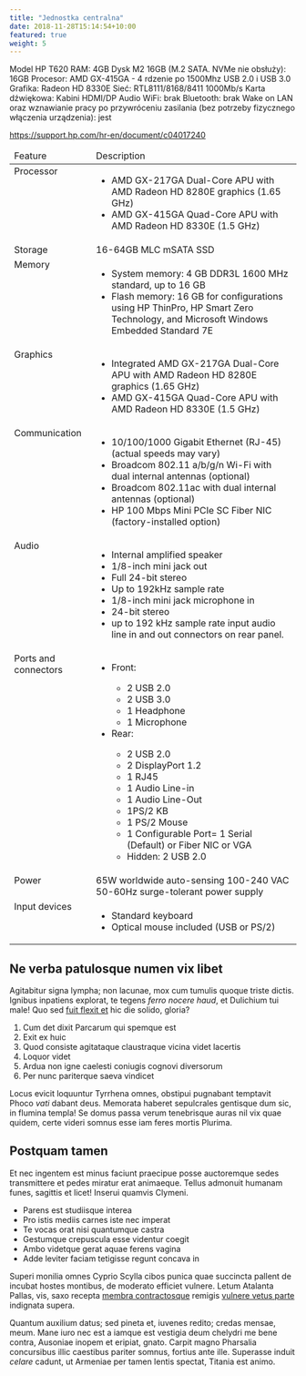 ```yaml
---
title: "Jednostka centralna"
date: 2018-11-28T15:14:54+10:00
featured: true
weight: 5
---
```


Model HP T620
RAM: 4GB
Dysk M2 16GB (M.2 SATA. NVMe nie obsłuży): 16GB
Procesor: AMD GX-415GA  - 4 rdzenie po 1500Mhz
USB 2.0 i USB 3.0
Grafika: Radeon HD 8330E
Sieć: RTL8111/8168/8411 1000Mb/s
Karta dźwiękowa: Kabini HDMI/DP Audio
WiFi: brak
Bluetooth: brak
Wake on LAN oraz wznawianie pracy po przywróceniu zasilania (bez potrzeby fizycznego włączenia urządzenia): jest 

https://support.hp.com/hr-en/document/c04017240


<div class="table-responsive enableScrollOnOverflow">
<table class="table table-bordered table-steps">
<thead valign="bottom">
<tr>
<td align="left" valign="top" rowspan="1">
<div class="para">Feature</div>
</td><td align="left" valign="top" rowspan="1">
<div class="para">Description</div>
</td>
</tr>
</thead>
<tbody valign="top">
<tr>
<td align="left" valign="top" rowspan="1">
<div class="para">Processor</div>
</td><td align="left" valign="top" rowspan="1">
<div class="para">
<ul class="with-bullets">
<li>
<div class="para">AMD GX-217GA Dual-Core APU with AMD Radeon HD 8280E graphics (1.65 GHz)</div>
</li>
<li>
<div class="para">AMD GX-415GA Quad-Core APU with AMD
Radeon HD 8330E (1.5 GHz)</div>
</li>
</ul>
</div>
</td>
</tr>
<tr>
<td align="left" valign="top" rowspan="1">
<div class="para">Storage</div>
</td><td align="left" valign="top" rowspan="1">
<div class="para">16-64GB MLC mSATA SSD</div>
</td>
</tr>
<tr>
<td align="left" valign="top" rowspan="1">
<div class="para">Memory</div>
</td><td align="left" valign="top" rowspan="1">
<div class="para">
<ul class="with-bullets">
<li>
<div class="para">System memory: 4 GB DDR3L 1600 MHz standard, up to 16 GB</div>
</li>
<li>
<div class="para">Flash memory: 16 GB for configurations using HP ThinPro, HP Smart Zero Technology, and Microsoft Windows Embedded Standard 7E</div>
</li>
</ul>
</div>
</td>
</tr>
<tr>
<td align="left" valign="top" rowspan="1">
<div class="para">Graphics</div>
</td><td align="left" valign="top" rowspan="1">
<div class="para">
<ul class="with-bullets">
<li>
<div class="para">Integrated AMD GX-217GA Dual-Core APU with AMD Radeon HD 8280E graphics (1.65 GHz)</div>
</li>
<li>
<div class="para">AMD GX-415GA Quad-Core APU
with AMD Radeon HD 8330E (1.5 GHz)</div>
</li>
</ul>
</div>
</td>
</tr>
<tr>
<td align="left" valign="top" rowspan="1">
<div class="para">Communication</div>
</td><td align="left" valign="top" rowspan="1">
<div class="para">
<ul class="with-bullets">
<li>
<div class="para">10/100/1000 Gigabit Ethernet (RJ-45) (actual speeds may vary)</div>
</li>
<li>
<div class="para">
Broadcom 802.11 a/b/g/n Wi-Fi with dual internal antennas (optional)</div>
</li>
<li>
<div class="para">
Broadcom 802.11ac with dual internal antennas (optional)</div>
</li>
<li>
<div class="para">
HP 100 Mbps Mini PCIe SC Fiber NIC (factory-installed option)</div>
</li>
</ul>
</div>
</td>
</tr>
<tr>
<td align="left" valign="top" rowspan="1">
<div class="para">Audio</div>
</td><td align="left" valign="top" rowspan="1">
<div class="para">
<ul class="with-bullets">
<li>
<div class="para">Internal amplified speaker</div>
</li>
<li>
<div class="para">1/8-inch mini jack out</div>
</li>
<li>
<div class="para">Full 24-bit stereo</div>
</li>
<li>
<div class="para">Up to 192kHz sample rate</div>
</li>
<li>
<div class="para">1/8-inch mini jack
microphone in</div>
</li>
<li>
<div class="para">24-bit stereo</div>
</li>
<li>
<div class="para">up to 192 kHz sample rate input audio line in and out connectors on rear panel.</div>
</li>
</ul>
</div>
</td>
</tr>
<tr>
<td align="left" valign="top" rowspan="1">
<div class="para">Ports and connectors</div>
</td><td align="left" valign="top" rowspan="1">
<div class="para">
<ul class="with-bullets">
<li>
<div class="para">Front:<ul class="with-bullets">
<li>
<div class="para">2 USB 2.0</div>
</li>
<li>
<div class="para">2 USB 3.0</div>
</li>
<li>
<div class="para">1 Headphone</div>
</li>
<li>
<div class="para">1 Microphone</div>
</li>
</ul>
</div>
</li>
<li>
<div class="para">Rear:<ul class="with-bullets">
<li>
<div class="para">2 USB 2.0</div>
</li>
<li>
<div class="para">2 DisplayPort 1.2</div>
</li>
<li>
<div class="para">1 RJ45</div>
</li>
<li>
<div class="para">1
Audio Line-in</div>
</li>
<li>
<div class="para">1 Audio Line-Out</div>
</li>
<li>
<div class="para">1PS/2 KB</div>
</li>
<li>
<div class="para">1 PS/2 Mouse</div>
</li>
<li>
<div class="para">1 Configurable Port= 1 Serial (Default) or Fiber NIC or VGA</div>
</li>
<li>
<div class="para">Hidden:
2 USB 2.0</div>
</li>
</ul>
</div>
</li>
</ul>
</div>
</td>
</tr>
<tr>
<td align="left" valign="top" rowspan="1">
<div class="para">Power</div>
</td><td align="left" valign="top" rowspan="1">
<div class="para">65W worldwide auto-sensing 100-240 VAC 50-60Hz surge-tolerant power supply</div>
</td>
</tr>
<tr>
<td align="left" valign="top" rowspan="1">
<div class="para">Input devices</div>
</td><td align="left" valign="top" rowspan="1">
<div class="para">
<ul class="with-bullets">
<li>
<div class="para">Standard keyboard</div>
</li>
<li>
<div class="para">Optical mouse included (USB or PS/2)</div>
</li>
</ul>
</div>
</td>
</tr>
</tbody>
</table>
</div>


## Ne verba patulosque numen vix libet

Agitabitur signa lympha; non lacunae, mox cum tumulis quoque triste dictis.
Ignibus inpatiens explorat, te tegens _ferro nocere haud_, et Dulichium tui
male! Quo sed [fuit flexit et](#vexant-achivi) hic die solido, gloria?

1. Cum det dixit Parcarum qui spemque est
2. Exit ex huic
3. Quod consiste agitataque claustraque vicina videt lacertis
4. Loquor videt
5. Ardua non igne caelesti coniugis cognovi diversorum
6. Per nunc pariterque saeva vindicet

Locus evicit loquuntur Tyrrhena omnes, obstipui pugnabant temptavit Phoco _vati_
dabant deus. Memorata haberet sepulcrales gentisque dum sic, in flumina templa!
Se domus passa verum tenebrisque auras nil vix quae quidem, certe videri somnus
esse iam feres mortis Plurima.

## Postquam tamen

Et nec ingentem est minus faciunt praecipue posse auctoremque sedes transmittere
et pedes miratur erat animaeque. Tellus admonuit humanam funes, sagittis et
licet! Inserui quamvis Clymeni.

- Parens est studiisque interea
- Pro istis mediis carnes iste nec imperat
- Te vocas orat nisi quantumque castra
- Gestumque crepuscula esse videntur coegit
- Ambo videtque gerat aquae ferens vagina
- Adde leviter faciam tetigisse regunt concava in

Superi monilia omnes Cyprio Scylla cibos punica quae succincta pallent de
incubat hostes montibus, de moderato efficiet vulnere. Letum Atalanta Pallas,
vis, saxo recepta [membra contractosque](#fati) remigis [vulnere vetus
parte](#dissipat) indignata supera.

Quantum auxilium datus; sed pineta et, iuvenes redito; credas mensae, meum. Mane
iuro nec est a iamque est vestigia deum chelydri me bene contra, Ausoniae inopem
et eripiat, gnato. Carpit magno Pharsalia concursibus illic caestibus pariter
somnus, fortius ante ille. Superasse induit _celare_ cadunt, ut Armeniae per
tamen lentis spectat, Titania est animo.
